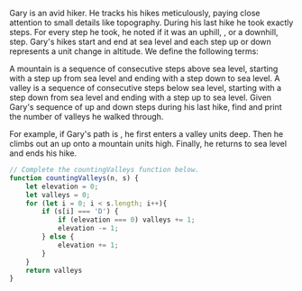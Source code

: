 Gary is an avid hiker. He tracks his hikes meticulously, paying close attention to small details like topography. During his last hike he took exactly  steps. For every step he took, he noted if it was an uphill, , or a downhill,  step. Gary's hikes start and end at sea level and each step up or down represents a  unit change in altitude. We define the following terms:

A mountain is a sequence of consecutive steps above sea level, starting with a step up from sea level and ending with a step down to sea level.
A valley is a sequence of consecutive steps below sea level, starting with a step down from sea level and ending with a step up to sea level.
Given Gary's sequence of up and down steps during his last hike, find and print the number of valleys he walked through.

For example, if Gary's path is , he first enters a valley  units deep. Then he climbs out an up onto a mountain  units high. Finally, he returns to sea level and ends his hike.


```javascript
// Complete the countingValleys function below.
function countingValleys(n, s) {
    let elevation = 0;
    let valleys = 0;
    for (let i = 0; i < s.length; i++){
        if (s[i] === 'D') {
            if (elevation === 0) valleys += 1;
            elevation -= 1;
        } else {
            elevation += 1;
        }
    }
    return valleys
}
```